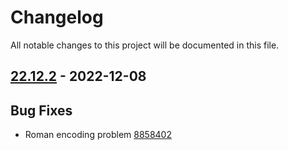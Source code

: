 # Changelog

All notable changes to this project will be documented in this file.

## [22.12.2] - 2022-12-08

## Bug Fixes
* Roman encoding problem [8858402](https://github.com/greenbone/troubadix/commit/8858402)

[22.12.2]: https://github.com/greenbone/troubadix/compare/v22.9.9...22.12.2